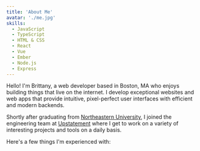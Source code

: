 ```yaml
---
title: 'About Me'
avatar: './me.jpg'
skills:
  - JavaScript
  - TypeScript
  - HTML & CSS
  - React
  - Vue
  - Ember
  - Node.js
  - Express
---
```


Hello! I'm Brittany, a web developer based in Boston, MA who enjoys building things that live on the internet. I develop exceptional websites and web apps that provide intuitive, pixel-perfect user interfaces with efficient and modern backends.

Shortly after graduating from [Northeastern University](https://www.ccis.northeastern.edu/), I joined the engineering team at [Upstatement](https://www.upstatement.com/) where I get to work on a variety of interesting projects and tools on a daily basis.

Here's a few things I'm experienced with:
